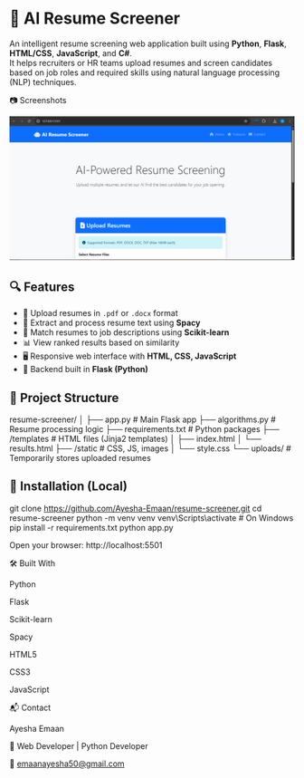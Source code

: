 # 🧠 AI Resume Screener

An intelligent resume screening web application built using **Python**, **Flask**, **HTML/CSS**, **JavaScript**, and **C#**.  
It helps recruiters or HR teams upload resumes and screen candidates based on job roles and required skills using natural language processing (NLP) techniques.

📷 Screenshots

![Home page](SS1.png)
 
## 🔍 Features

- 📄 Upload resumes in `.pdf` or `.docx` format
- 🧠 Extract and process resume text using **Spacy**
- 🧪 Match resumes to job descriptions using **Scikit-learn**
- 📊 View ranked results based on similarity
- 🖥️ Responsive web interface with **HTML, CSS, JavaScript**
- 🧰 Backend built in **Flask (Python)**


## 📁 Project Structure
resume-screener/
│
├── app.py # Main Flask app
├── algorithms.py # Resume processing logic
├── requirements.txt # Python packages
├── /templates # HTML files (Jinja2 templates)
│ ├── index.html
│ └── results.html
├── /static # CSS, JS, images
│ └── style.css
└── uploads/ # Temporarily stores uploaded resumes


## 🧪 Installation (Local)


git clone https://github.com/Ayesha-Emaan/resume-screener.git
cd resume-screener
python -m venv venv
venv\Scripts\activate     # On Windows
pip install -r requirements.txt
python app.py

Open your browser: http://localhost:5501

🛠 Built With

Python

Flask

Scikit-learn

Spacy

HTML5

CSS3

JavaScript

📬 Contact

Ayesha Emaan

💼 Web Developer | Python Developer

📧 emaanayesha50@gmail.com
